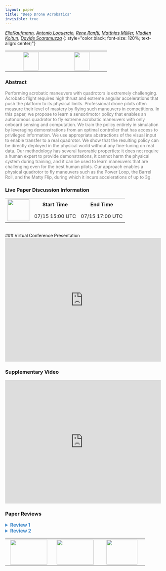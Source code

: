 ```yaml
---
layout: paper
title: "Deep Drone Acrobatics"
invisible: true
---
```

*[EliaKaufmann](https://kelia.github.io/),  [Antonio Loquercio](https://antonilo.github.io/),  [Rene Ranftl](http://),  [Matthias Müller](https://matthias.pw/),  [Vladlen Koltun](http://vladlen.info/),  [Davide Scaramuzza](http://rpg.ifi.uzh.ch/people_scaramuzza.html)*
{: style="color:black; font-size: 120%; text-align: center;"}

<table width="30%"> <tr>
<td style="width: 20%; text-align: center;"><a href="http://www.roboticsproceedings.org/rss16/p040.pdf"><img src="{{ site.baseurl }}/images/paper_link.png"
width = "50"  height = "60"/> </a> </td>

<td style="width: 20%; text-align: center;"><a href="https://github.com/uzh-rpg/deep_drone_acrobatics"><img src="{{ site.baseurl }}/images/software_link.png"
width = "50"  height = "60"/> </a> </td>

</tr></table>

### Abstract
<html><p style="color:gray; font-size: 100%; text-align: justified;">
Performing acrobatic maneuvers with quadrotors is extremely challenging. Acrobatic flight requires high thrust and extreme angular accelerations that push the platform to its physical limits. Professional drone pilots often measure their level of mastery by flying such maneuvers in competitions. In this paper, we propose to learn a sensorimotor policy that enables an autonomous quadrotor to fly extreme acrobatic maneuvers with only onboard sensing and computation. We train the policy entirely in simulation by leveraging demonstrations from an optimal controller that has access to privileged information. We use appropriate abstractions of the visual input to enable transfer to a real quadrotor. We show that the resulting policy can be directly deployed in the physical world without any fine-tuning on real data. Our methodology has several favorable properties: it does not require a human expert to provide demonstrations, it cannot harm the physical system during training, and it can be used to learn maneuvers that are challenging even for the best human pilots. Our approach enables a physical quadrotor to fly maneuvers such as the Power Loop, the Barrel Roll, and the Matty Flip, during which it incurs accelerations of up to 3g. 
</p></html>

### Live Paper Discussion Information
<html>
<table width="50%">
<tr> <th rowspan="2"><a href="https://pheedloop.com/rss2020/virtual/#session_Hwkubr"><img src="{{ site.baseurl }}/images/pheedloop_link.png" width = "70"  height = "70"/> </a> </th> <th> Start Time </th> <th> End Time </th> </tr>
<tr> <td> 07/15 15:00 UTC </td><td> 07/15 17:00 UTC </td></tr>
</table> <br> </html>
### Virtual Conference Presentation
<iframe width="100%" height="400" src="https://www.youtube.com/embed/VTojN06OR7g" frameborder="0" allow="accelerometer; autoplay; encrypted-media; gyroscope; picture-in-picture" allowfullscreen></iframe>

### Supplementary Video
<iframe width="100%" height="400" src="https://www.youtube.com/embed/2N_wKXQ6MXA " frameborder="0" allow="accelerometer; autoplay; encrypted-media; gyroscope; picture-in-picture" allowfullscreen></iframe>

### Paper Reviews
<details><summary style="font-size:110%; color:#438BCA; cursor: pointer;"><b> Review 1</b></summary>
<p style="color:gray; font-size: 100%; text-align: justified; white-space: pre-line">
This paper proposes a complete learning system which allows a drone to fly acrobatic maneuvers. It learns a sensorimotor agent purely in simulation and performs zero-shot sim-to-real transfer. Impressive results are demonstrated on a real drone. 

This paper is very well written. I was able to fully understand the paper without any difficulties. The paper has a clear technical contribution: preprocessing the raw observations to a feature representation that has smaller sim-to-real gap. This is an important contribution because sim-to-real gap is a universal problem for almost all robotic applications, and is a major obstacle that prevents the use of simulation. This paper presents an effective method, and a different perspective to bridge the gap. The paper showed successful deployment of simulation policy on a real drone and conducted thorough analysis to show the effectiveness of the proposed approach. 

The only thing that I am not confident about is the difficulty of the problem: acrobatic maneuvers for drones, because this is not my immediate research area. If the problem is indeed hard, and this is the first demonstration of such maneuvers, I would vote for acceptance of the paper.
</p> </details>

<details><summary style="font-size:110%; color:#438BCA; cursor: pointer;"><b> Review 2</b></summary>
<p style="color:gray; font-size: 100%; text-align: justified; white-space: pre-line">
The authors propose a deep learning-based approach to training acrobatic motor skills of drones. The key idea is to apply the imitation learning technique (more specifically, DAGGER) to the reference motion while abstracting the visual inputs with feature extractors. The feature extractor computes the motion of salient keypoint in the visual inputs, which would provide better state estimation to the robot. Then all the features (visual inputs, IMU, reference trajectories) are asynchronously fed to the policy network. The reference trajectory is obtained by training a “privileged expert”, which has access to all the ground-truth state information, using MPC. The framework trains the agent solely in the simulation (Gazebo) and transfers to the real world. The authors demonstrate a few agile skills on real drones (AscTec Hummingbird), including a Barrel Roll, a Power Loop, a Matty-Loop.

I am personally impressed by the results presented by this paper: it seems to be pretty agile, without suffering from the sim-to-real transfer. I’m not too familiar with the state-of-the-art in acrobatic motions of drones, but it seems to be a great contribution to have the first acrobatic motion without additional sensory inputs in the robotic community. In this sense, I’m pretty positive about this submission.

On the other hand, the main contribution of the work is the sim-to-real transfer technique using visual points, as claimed by the authors. But their feature tracker (FT) does not improve the results (tracking errors or success rates) in Table I: the drone achieves near-perfect success rates for all four tasks (btw, it seems too obvious that it cannot perform good motor skills without reference motions or IMU). Now Figure 4 provides a bit contradictory results, which are only analyzed in simulation with a specific training/testing setting. Therefore, it is not very clear whether the proposed key contribution, a sim-to-real technique, is crucial in the proposed work.

And the architecture of asynchronous policy networks seems to be standard. It extracts features from raw inputs, concatenates them into history, applies convolutional operations, and generates outputs with feedforward networks. It might not be a very significant contribution to the community.

The paper itself is very well written and reads smoothly.

I would suggest the authors adding the following reference to the paper, which also discusses the sim-to-real of aerial vehicles.
Xu, J., Du, T., Foshey, M., Li, B., Zhu, B., Schulz, A. and Matusik, W., 2019. Learning to fly: computational controller design for hybrid UAVs with reinforcement learning. ACM Transactions on Graphics (TOG), 38(4), pp.1-12.

</p> </details>

<table width="100%"><tr><td style="width: 30%; text-align: center;"><a href="{{ site.baseurl }}/program/papers/39"> <img src="{{ site.baseurl }}/images/previous_icon.png" width = "120"  height = "80"/> </a> </td>

<td style="width: 30%; text-align: center;"><a href="{{ site.baseurl }}/program/papers"> <img src="{{ site.baseurl }}/images/overview_icon.png" width = "120"  height = "80"/> </a> </td> 

<td style="width: 30%; text-align: center;"><a href="{{ site.baseurl }}/program/papers/41"> <img src="{{ site.baseurl }}/images/next_icon.png" width = "100"  height = "80"/> </a> </td> 

</tr></table>


